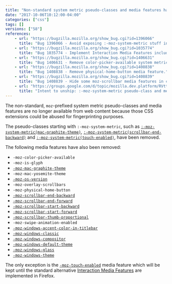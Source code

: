 ```yaml
---
title: "Non-standard system metric pseudo-classes and media features have been removed"
date: "2017-10-06T10:12:00-04:00"
categories: ["css"]
tags: []
versions: ["58"]
references:
    - url: "https://bugzilla.mozilla.org/show_bug.cgi?id=1396066"
      title: "Bug 1396066 - Avoid exposing :-moz-system-metric stuff in content pages."
    - url: "https://bugzilla.mozilla.org/show_bug.cgi?id=1035774"
      title: "Bug 1035774 - Implement Interaction Media Features including pointer:coarse that replaces non-standard -moz-touch-enabled"
    - url: "https://bugzilla.mozilla.org/show_bug.cgi?id=1406631"
      title: "Bug 1406631 - Remove color-picker-available system metric."
    - url: "https://bugzilla.mozilla.org/show_bug.cgi?id=1408838"
      title: "Bug 1408838 - Remove physical-home-button media feature."
    - url: "https://bugzilla.mozilla.org/show_bug.cgi?id=1408839"
      title: "Bug 1408839 - Hide some moz-scrollbar media features in content docs."
    - url: "https://groups.google.com/d/topic/mozilla.dev.platform/RVttfrQkXLU/discussion"
      title: "Intent to unship: :-moz-system-metric pseudo-class and media queries in content pages."
---
```

The non-standard, `moz`-prefixed system metric pseudo-classes and media features are no longer available from web content because those CSS extensions could be abused for fingerprinting purposes.

The pseudo-classes starting with `:-moz-system-metric`, such as [`:-moz-system-metric(mac-graphite-theme)`](https://developer.mozilla.org/en-US/docs/Web/CSS/:-moz-system-metric(mac-graphite-theme)), [`:-moz-system-metric(scrollbar-end-backward)`](https://developer.mozilla.org/en-US/docs/Web/CSS/:-moz-system-metric(scrollbar-end-backward)) and [`:-moz-system-metric(touch-enabled)`](https://developer.mozilla.org/en-US/docs/Web/CSS/:-moz-system-metric(touch-enabled)), have been removed.

The following media features have also been removed:

* `-moz-color-picker-available`
* `-moz-is-glyph`
* [`-moz-mac-graphite-theme`](https://developer.mozilla.org/en-US/docs/Web/CSS/@media/-moz-mac-graphite-theme)
* `-moz-mac-yosemite-theme`
* [`-moz-os-version`](https://developer.mozilla.org/en-US/docs/Web/CSS/@media/-moz-os-version)
* `-moz-overlay-scrollbars`
* `-moz-physical-home-button`
* [`-moz-scrollbar-end-backward`](https://developer.mozilla.org/en-US/docs/Web/CSS/@media/-moz-scrollbar-end-backward)
* [`-moz-scrollbar-end-forward`](https://developer.mozilla.org/en-US/docs/Web/CSS/@media/-moz-scrollbar-end-forward)
* [`-moz-scrollbar-start-backward`](https://developer.mozilla.org/en-US/docs/Web/CSS/@media/-moz-scrollbar-start-backward)
* [`-moz-scrollbar-start-forward`](https://developer.mozilla.org/en-US/docs/Web/CSS/@media/-moz-scrollbar-start-forward)
* [`-moz-scrollbar-thumb-proportional`](https://developer.mozilla.org/en-US/docs/Web/CSS/@media/-moz-scrollbar-thumb-proportional)
* `-moz-swipe-animation-enabled`
* [`-moz-windows-accent-color-in-titlebar`](https://developer.mozilla.org/en-US/docs/Web/CSS/@media/-moz-windows-accent-color-in-titlebar)
* [`-moz-windows-classic`](https://developer.mozilla.org/en-US/docs/Web/CSS/@media/-moz-windows-classic)
* [`-moz-windows-compositor`](https://developer.mozilla.org/en-US/docs/Web/CSS/@media/-moz-windows-compositor)
* [`-moz-windows-default-theme`](https://developer.mozilla.org/en-US/docs/Web/CSS/@media/-moz-windows-default-theme)
* [`-moz-windows-glass`](https://developer.mozilla.org/en-US/docs/Web/CSS/@media/-moz-windows-glass)
* [`-moz-windows-theme`](https://developer.mozilla.org/en-US/docs/Web/CSS/@media/-moz-windows-theme)

The only exception is the [`-moz-touch-enabled`](https://developer.mozilla.org/en-US/docs/Web/CSS/@media/-moz-touch-enabled) media feature which will be kept until the standard alternative [Interaction Media Features](https://drafts.csswg.org/mediaqueries-4/#mf-interaction) are implemented in Firefox.
